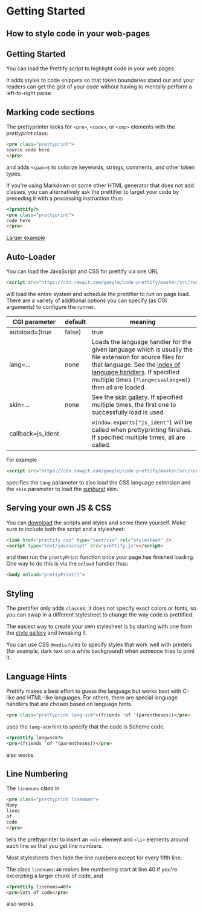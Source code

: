 # Getting Started

## How to style code in your web-pages

## Getting Started

You can load the Prettify script to highlight code in your web pages.

It adds styles to code snippets so that token boundaries stand out and
your readers can get the gist of your code without having to mentally
perform a left-to-right parse.

## Marking code sections

The prettyprinter looks for `<pre>`, `<code>`, or `<xmp>` elements
with the _prettyprint_ class:

```HTML
<pre class="prettyprint">
source code here
</pre>
```

and adds `<span>`s to colorize keywords, strings, comments, and other
token types.

If you're using Markdown or some other HTML generator that does not
add classes, you can alternatively ask the prettifier to target your
code by preceding it with a processing instruction thus:

```HTML
<?prettify?>
<pre class="prettyprint">
code here
</pre>
```

[Larger example](https://rawgit.com/google/code-prettify/master/examples/quine.html)


## Auto-Loader

You can load the JavaScript and CSS for prettify via one URL

```HTML
<script src="https://cdn.rawgit.com/google/code-prettify/master/src/run_prettify.js"></script>
```

will load the entire system and schedule the prettifier to run on page
load.  There are a variety of additional options you can specify (as
CGI arguments) to configure the runner.

| CGI parameter | default | meaning |
| ------------- | ------- | ------- |
| autoload=(true | false) | true | run automatically on page load |
| lang=... | none | Loads the language handler for the given language which is usually the file extension for source files for that language.  See the [index of language handlers](https://github.com/google/code-prettify/tree/master/src).  If specified multiple times (`?lang=css&lang=ml`) then all are loaded. |
| skin=... | none | See the [skin gallery](https://cdn.rawgit.com/google/code-prettify/master/styles/index.html).  If specified multiple times, the first one to successfully load is used. |
| callback=js_ident | | `window.exports["js_ident"]` will be called when prettyprinting finishes.  If specified multiple times, all are called. |

For example

```HTML
<script src="https://cdn.rawgit.com/google/code-prettify/master/src/run_prettify.js?lang=css&skin=sunburst"></script>
```

specifies the `lang` parameter to also load the CSS language extension
and the `skin` parameter to load the
[*sunburst*](https://cdn.rawgit.com/google/code-prettify/master/styles/index.html#sunburst) skin.

## Serving your own JS & CSS

You can
[download](https://raw.githubusercontent.com/google/code-prettify/master/src/prettify.js)
the scripts and styles and serve them yourself.  Make sure to include
both the script and a stylesheet:

```HTML
<link href="prettify.css" type="text/css" rel="stylesheet" />
<script type="text/javascript" src="prettify.js"></script>
```

and then run the `prettyPrint` function once your page has finished
loading.  One way to do this is via the `onload` handler thus:

```HTML
<body onload="prettyPrint()">
```

## Styling

The prettifier only adds `class`es; it does not specify exact colors
or fonts, so you can swap in a different stylesheet to change the way
code is prettified.

The easiest way to create your own stylesheet is by starting with one
from the
[style gallery](https://cdn.rawgit.com/google/code-prettify/master/styles/index.html)
and tweaking it.

You can use CSS `@media` rules to specify styles that work well with
printers (for example, dark text on a white background) when someone
tries to print it.

## Language Hints

Prettify makes a best effort to guess the language but works best with
C-like and HTML-like languages.  For others, there are special
language handlers that are chosen based on language hints.

```HTML
<pre class="prettyprint lang-scm">(friends 'of '(parentheses))</pre>
```

uses the `lang-scm` hint to specify that the code is Scheme code.

```HTML
<?prettify lang=scm?>
<pre>(friends 'of '(parentheses))</pre>
```

also works.

## Line Numbering

The `linenums` class in

```HTML
<pre class="prettyprint linenums">
Many
lines
of
code
</pre>
```

tells the prettyprinter to insert an `<ol>` element and `<li>`
elements around each line so that you get line numbers.

Most stylesheets then hide the line numbers except for every fifth line.

The class `linenums:40` makes line numbering start at line 40 if
you're excerpting a larger chunk of code, and

```HTML
<?prettify linenums=40?>
<pre>lots of code</pre>
```

also works.
